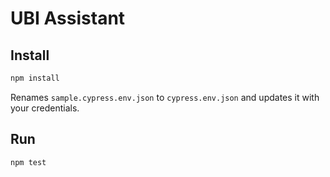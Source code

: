 # UBI Assistant

## Install
```sh
npm install
```
Renames `sample.cypress.env.json`  to `cypress.env.json` and updates it with your credentials. 

## Run
```sh
npm test
```